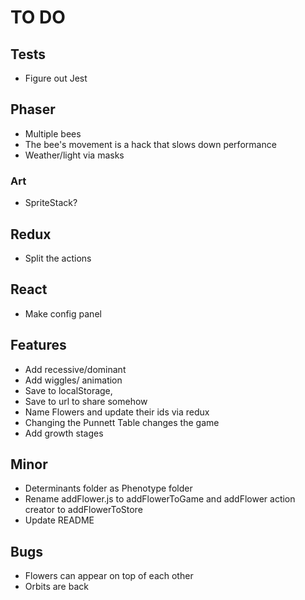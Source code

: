 # TO DO

## Tests

-   Figure out Jest

## Phaser

-   Multiple bees
-   The bee's movement is a hack that slows down performance
-   Weather/light via masks

### Art

-   SpriteStack?

## Redux

-   Split the actions

## React

-   Make config panel

## Features

-   Add recessive/dominant
-   Add wiggles/ animation
-   Save to localStorage,
-   Save to url to share somehow
-   Name Flowers and update their ids via redux
-   Changing the Punnett Table changes the game
-   Add growth stages

## Minor

-   Determinants folder as Phenotype folder
-   Rename addFlower.js to addFlowerToGame and addFlower action creator to addFlowerToStore
-   Update README

## Bugs

-   Flowers can appear on top of each other
-   Orbits are back
